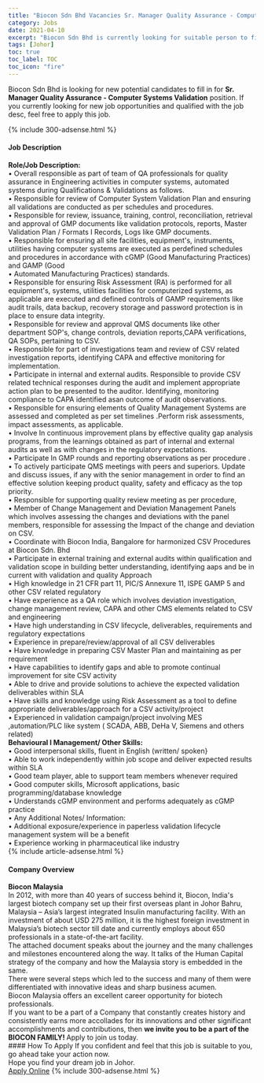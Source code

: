 ```yaml
---
title: "Biocon Sdn Bhd Vacancies Sr. Manager Quality Assurance - Computer Systems Validation" 
category: Jobs 
date: 2021-04-10 
excerpt: "Biocon Sdn Bhd is currently looking for suitable person to fill in the Sr. Manager Quality Assurance - Computer Systems Validation which based in Johor" 
tags: [Johor] 
toc: true 
toc_label: TOC 
toc_icon: "fire" 
--- 
```


<p>Biocon Sdn Bhd is looking for new potential candidates to fill in for <b>Sr. Manager Quality Assurance - Computer Systems Validation</b> position. If you currently looking for new job opportunities and qualified with the job desc, feel free to apply this job.
</p>{% include 300-adsense.html %} 
<div><div><h4>Job Description</h4></div><div><div><span><div><div><strong>Role/Job Description:</strong><br>&#8226; Overall responsible as part of team of QA professionals for quality assurance in Engineering activities in computer systems, automated systems during Qualifications &amp; Validations as follows.<br>&#8226; Responsible for review of Computer System Validation Plan and ensuring all validations are conducted as per schedules and procedures.<br>&#8226; Responsible for review, issuance, training, control, reconciliation, retrieval and approval of GMP documents like validation protocols, reports, Master Validation Plan / Formats I Records, Logs like GMP documents.<br>&#8226; Responsible for ensuring all site facilities, equipment's, instruments, utilities having computer systems are executed as perdefined schedules and procedures in accordance with cGMP (Good Manufacturing Practices) and GAMP (Good<br>&#8226; Automated Manufacturing Practices) standards.<br>&#8226; Responsible for ensuring Risk Assessment (RA) is performed for all equipment's, systems, utilities facilities for computerized systems, as applicable are executed and defined controls of GAMP requirements like audit trails, data backup, recovery storage and password protection is in place to ensure data integrity.<br>&#8226; Responsible for review and approval QMS documents like other department SOP's, change controls, deviation reports,CAPA verifications, QA SOPs, pertaining to CSV.<br>&#8226; Responsible for part of investigations team and review of CSV related investigation reports, identifying CAPA and effective monitoring for implementation.<br>&#8226; Participate in internal and external audits. Responsible to provide CSV related technical responses during the audit and implement appropriate action plan to be presented to the auditor. Identifying, monitoring compliance to CAPA identified asan outcome of audit observations.<br>&#8226; Responsible for ensuring elements of Quality Management Systems are assessed and completed as per set timelines .Perform risk assessments, impact assessments, as applicable.<br>&#8226; Involve In continuous improvement plans by effective quality gap analysis programs, from the learnings obtained as part of internal and external audits as well as with changes in the regulatory expectations.<br>&#8226; Participate In GMP rounds and reporting observations as per procedure .<br>&#8226; To actively participate QMS meetings with peers and superiors. Update and discuss issues, if any with the senior management in order to find an effective solution keeping product quality, safety and efficacy as the top priority.<br>&#8226; Responsible for supporting quality review meeting as per procedure,<br>&#8226; Member of Change Management and Deviation Management Panels which involves assessing the changes and deviations with the panel members, responsible for assessing the Impact of the change and deviation on CSV.<br>&#8226; Coordinate with Biocon India, Bangalore for harmonized CSV Procedures at Biocon Sdn. Bhd<br>&#8226; Participate in external training and external audits within qualification and validation scope in building better understanding, identifying aaps and be in current with validation and quality Approach<br>&#8226; High knowledge in 21 CFR part 11, PIC/S Annexure 11, ISPE GAMP 5 and other CSV related regulatory<br>&#8226; Have experience as a QA role which involves deviation investigation, change management review, CAPA and other CMS elements related to CSV and engineering<br>&#8226; Have high understanding in CSV lifecycle, deliverables, requirements and regulatory expectations<br>&#8226; Experience in prepare/review/approval of all CSV deliverables<br>&#8226; Have knowledge in preparing CSV Master Plan and maintaining as per requirement<br>&#8226; Have capabilities to identify gaps and able to promote continual improvement for site CSV activity<br>&#8226; Able to drive and provide solutions to achieve the expected validation deliverables within SLA<br>&#8226; Have skills and knowledge using Risk Assessment as a tool to define appropriate deliverables/approach for a CSV activity/project<br>&#8226; Experienced in validation campaign/project involving MES ,automation/PLC like system ( SCADA, ABB, DeHa V, Siemens and others related)</div><div><strong>Behavioural I Management/ Other Skills:</strong><br>&#8226; Good interpersonal skills, fluent in English (written/ spoken}<br>&#8226; Able to work independently within job scope and deliver expected results within SLA<br>&#8226; Good team player, able to support team members whenever required<br>&#8226; Good computer skills, Microsoft applications, basic programming/database knowledge<br>&#8226; Understands cGMP environment and performs adequately as cGMP practice<br>&#8226; Any Additional Notes/ Information:<br>&#8226; Additional exposure/experience in paperless validation lifecycle management system will be a benefit<br>&#8226; Experience working in pharmaceutical like industry</div></div></span></div></div></div> 
{% include article-adsense.html %} 
<div><div><h4>Company Overview</h4></div><div><div><span><div><div>
<strong>Biocon Malaysia</strong></div>
<div>
	In 2012, with more than 40 years of success behind it, Biocon, India's largest biotech company set up their first overseas plant in Johor Bahru, Malaysia &#8211; Asia&#8217;s largest integrated Insulin manufacturing facility. With an investment of about USD 275 million, it is the highest foreign investment in Malaysia&#8217;s biotech sector till date and currently employs about 650 professionals in a state-of-the-art facility.<br>
	The attached document speaks about the journey and the many challenges and milestones encountered along the way. It talks of the Human Capital strategy of the company and how the Malaysia story is embedded in the same.<br>
	There were several steps which led to the success and many of them were differentiated with innovative ideas and sharp business acumen.</div>
<div>
	Biocon Malaysia offers an excellent career opportunity for biotech professionals.</div>
<div>
	If you want to be a part of a Company that constantly creates history and consistently earns more accollades for its innovations and other significant accomplishments and contributions, then <strong>we invite you to be a part of the BIOCON FAMILY! </strong>Apply to join us today.</div></div></span></div></div></div> 
#### How To Apply 
If you confident and feel that this job is suitable to you, go ahead take your action now. <br/> 
Hope you find your dream job in Johor. <br/> 
<a href="https://www.jobstreet.com.my/en/job/sr-manager-quality-assurance-computer-systems-validation-4516459?jobId=jobstreet-my-job-4516459&" class="btn btn--info" target="_blank" rel="nofollow noopenner">Apply Online</a> 
{% include 300-adsense.html %} 
